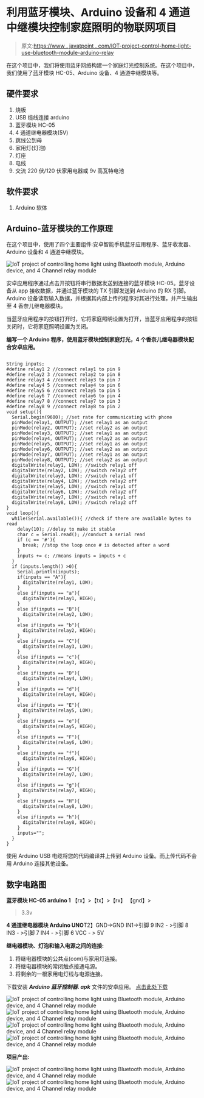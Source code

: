 # 利用蓝牙模块、Arduino 设备和 4 通道中继模块控制家庭照明的物联网项目

> 原文:[https://www . javatpoint . com/IOT-project-control-home-light-use-bluetooth-module-arduino-relay](https://www.javatpoint.com/iot-project-controlling-home-light-using-bluetooth-module-arduino-relay)

在这个项目中，我们将使用蓝牙网络构建一个家庭灯光控制系统。在这个项目中，我们使用了蓝牙模块 HC-05、Arduino 设备、4 通道中继模块等。

## 硬件要求

1.  烧板
2.  USB 缆线连接 arduino
3.  蓝牙模块 HC-05
4.  4 通道继电器模块(5V)
5.  跳线公到母
6.  家用灯(灯泡)
7.  灯座
8.  电线
9.  交流 220 伏/120 伏家用电器或 9v 高瓦特电池

## 软件要求

1.  Arduino 软体

## Arduino-蓝牙模块的工作原理

在这个项目中，使用了四个主要组件:安卓智能手机蓝牙应用程序、蓝牙收发器、Arduino 设备和 4 通道中继模块。

![IoT project of controlling home light using Bluetooth module, Arduino device, and 4 Channel relay module](../Images/ddcf082b4f8f7a9b6fc999bacbcf15da.png)

安卓应用程序通过点击开按钮将串行数据发送到连接的蓝牙模块 HC-05。蓝牙设备从 app 接收数据，并通过蓝牙模块的 TX 引脚发送到 Arduino 的 RX 引脚。Arduino 设备读取输入数据，并根据其内部上传的程序对其进行处理，并产生输出至 4 香奈儿继电器模块。

当蓝牙应用程序的按钮打开时，它将家庭照明设置为打开，当蓝牙应用程序的按钮关闭时，它将家庭照明设置为关闭。

**编写一个 Arduino 程序，使用蓝牙模块控制家庭灯光，4 个香奈儿继电器模块配合安卓应用。**

```

String inputs;
#define relay1 2 //connect relay1 to pin 9
#define relay2 3 //connect relay2 to pin 8
#define relay3 4 //connect relay3 to pin 7
#define relay4 5 //connect relay4 to pin 6
#define relay5 6 //connect relay5 to pin 5
#define relay6 7 //connect relay6 to pin 4
#define relay7 8 //connect relay7 to pin 3
#define relay8 9 //connect relay8 to pin 2
void setup(){
  Serial.begin(9600); //set rate for communicating with phone
  pinMode(relay1, OUTPUT); //set relay1 as an output
  pinMode(relay2, OUTPUT); //set relay2 as an output
  pinMode(relay3, OUTPUT); //set relay1 as an output
  pinMode(relay4, OUTPUT); //set relay2 as an output
  pinMode(relay5, OUTPUT); //set relay1 as an output
  pinMode(relay6, OUTPUT); //set relay2 as an output
  pinMode(relay7, OUTPUT); //set relay1 as an output
  pinMode(relay8, OUTPUT); //set relay2 as an output
  digitalWrite(relay1, LOW); //switch relay1 off
  digitalWrite(relay2, LOW); //switch relay2 off
  digitalWrite(relay3, LOW); //switch relay1 off
  digitalWrite(relay4, LOW); //switch relay2 off
  digitalWrite(relay5, LOW); //switch relay1 off
  digitalWrite(relay6, LOW); //switch relay2 off
  digitalWrite(relay7, LOW); //switch relay1 off
  digitalWrite(relay8, LOW); //switch relay2 off
}
void loop(){
  while(Serial.available()){ //check if there are available bytes to read
    delay(10); //delay to make it stable
    char c = Serial.read(); //conduct a serial read
    if (c == '#'){
      break; //stop the loop once # is detected after a word
    }
    inputs += c; //means inputs = inputs + c
  }
  if (inputs.length() >0){
    Serial.println(inputs);
    if(inputs == "A"){
      digitalWrite(relay1, LOW);
    }
    else if(inputs == "a"){
      digitalWrite(relay1, HIGH);
    }
    else if(inputs == "B"){
      digitalWrite(relay2, LOW);
    }
    else if(inputs == "b"){
      digitalWrite(relay2, HIGH);
    }
    else if(inputs == "C"){
      digitalWrite(relay3, LOW);
    }
    else if(inputs == "c"){
      digitalWrite(relay3, HIGH);
    }
    else if(inputs == "D"){
      digitalWrite(relay4, LOW);
    }
    else if(inputs == "d"){
      digitalWrite(relay4, HIGH);
    }
    else if(inputs == "E"){
      digitalWrite(relay5, LOW);
    }
    else if(inputs == "e"){
      digitalWrite(relay5, HIGH);
    }
    else if(inputs == "F"){
      digitalWrite(relay6, LOW);
    }
    else if(inputs == "f"){
      digitalWrite(relay6, HIGH);
    }
    else if(inputs == "G"){
      digitalWrite(relay7, LOW);
    }
    else if(inputs == "g"){
      digitalWrite(relay7, HIGH);
    }
    else if(inputs == "H"){
      digitalWrite(relay8, LOW);
    }
    else if(inputs == "h"){
      digitalWrite(relay8, HIGH);
    }
    inputs="";
  }
}

```

使用 Arduino USB 电缆将您的代码编译并上传到 Arduino 设备。而上传代码不会用 Arduino 连接其他设备。

## 数字电路图

**蓝牙模块 HC-05 arduino 1**
【rx】>【tx】>【rx】
【gnd】>
>3.3v

**4 通道继电器模块 Arduino UNO**T2】GND->GND
IN1->引脚 9
IN2 - >引脚 8
IN3 - >引脚 7
IN4 - >引脚 6
VCC - > 5V

**继电器模块、灯泡和输入电源之间的连接:**

1.  将继电器模块的公共点(com)与家用灯连接。
2.  将继电器模块的常闭触点接通电源。
3.  将剩余的一根家用电灯线与电源连接。

下载安装 ***Arduino 蓝牙控制器. apk*** 文件的安卓应用。 [点击此处下载](tutorial/iot/download/ArduinoBluetoothController.apk)

![IoT project of controlling home light using Bluetooth module, Arduino device, and 4 Channel relay module](../Images/c2ad17ecfa48c11d9e509e6c62358f82.png) ![IoT project of controlling home light using Bluetooth module, Arduino device, and 4 Channel relay module](../Images/979004ef12f6d7e282475c84088648e2.png)
![IoT project of controlling home light using Bluetooth module, Arduino device, and 4 Channel relay module](../Images/bba595efc37c5a328a89858588d4d2fb.png) ![IoT project of controlling home light using Bluetooth module, Arduino device, and 4 Channel relay module](../Images/b3ba99c769cb0e11e18c85267862df54.png)

**项目产出:**

![IoT project of controlling home light using Bluetooth module, Arduino device, and 4 Channel relay module](../Images/e93a720e89408faa907c7d9180c2c617.png) ![IoT project of controlling home light using Bluetooth module, Arduino device, and 4 Channel relay module](../Images/8b88862e0e76a28d415523e9f5d49b8f.png)